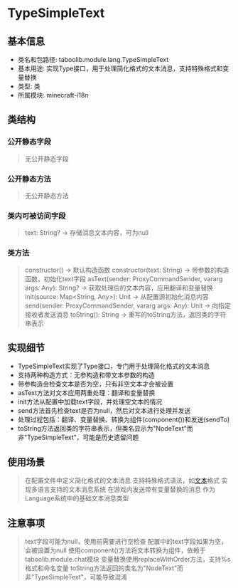 # TypeSimpleText
## 基本信息
- 类名和包路径: taboolib.module.lang.TypeSimpleText
- 基本用途: 实现Type接口，用于处理简化格式的文本消息，支持特殊格式和变量替换
- 类型: 类
- 所属模块: minecraft-i18n

## 类结构
### 公开静态字段
> 无公开静态字段

### 公开静态方法
> 无公开静态方法

### 类内可被访问字段
> text: String? -> 存储消息文本内容，可为null

### 类方法
> constructor() -> 默认构造函数
> constructor(text: String) -> 带参数的构造函数，初始化text字段
> asText(sender: ProxyCommandSender, vararg args: Any): String? -> 获取处理后的文本内容，应用翻译和变量替换
> init(source: Map<String, Any>): Unit -> 从配置源初始化消息内容
> send(sender: ProxyCommandSender, vararg args: Any): Unit -> 向指定接收者发送消息
> toString(): String -> 重写的toString方法，返回类的字符串表示

## 实现细节
- TypeSimpleText实现了Type接口，专门用于处理简化格式的文本消息
- 支持两种构造方式：无参构造和带文本参数的构造
- 带参构造会检查文本是否为空，只有非空文本才会被设置
- asText方法对文本应用两重处理：翻译和变量替换
- init方法从配置中加载text字段，并处理空文本的情况
- send方法首先检查text是否为null，然后对文本进行处理并发送
- 处理过程包括：翻译、变量替换、转换为组件(component())和发送(sendTo)
- toString方法返回类的字符串表示，但类名显示为"NodeText"而非"TypeSimpleText"，可能是历史遗留问题

## 使用场景
> 在配置文件中定义简化格式的文本消息
> 支持特殊格式语法，如[文本](属性=值)格式
> 实现多语言支持的文本消息系统
> 在游戏内发送带有变量替换的消息
> 作为Language系统中的基础文本消息类型

## 注意事项
> text字段可能为null，使用前需要进行空检查
> 配置中的text字段如果为空，会被设置为null
> 使用component()方法将文本转换为组件，依赖于taboolib.module.chat模块
> 变量替换使用replaceWithOrder方法，支持%s格式和命名变量
> toString方法返回的类名为"NodeText"而非"TypeSimpleText"，可能导致混淆

